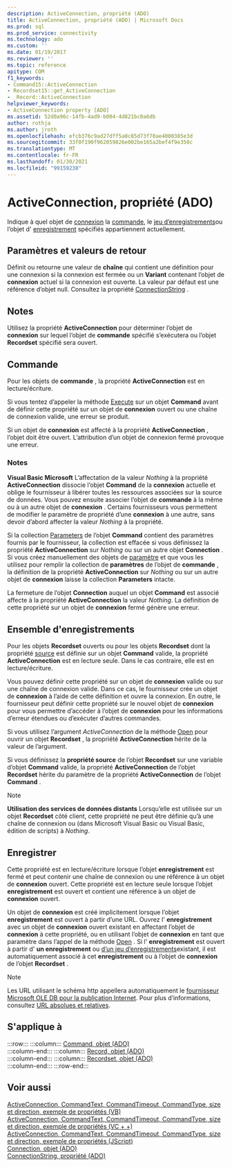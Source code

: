 ```yaml
---
description: ActiveConnection, propriété (ADO)
title: ActiveConnection, propriété (ADO) | Microsoft Docs
ms.prod: sql
ms.prod_service: connectivity
ms.technology: ado
ms.custom: ''
ms.date: 01/19/2017
ms.reviewer: ''
ms.topic: reference
apitype: COM
f1_keywords:
- Command15::ActiveConnection
- Recordset15::get_ActiveConnection
- _Record::ActiveConnection
helpviewer_keywords:
- ActiveConnection property [ADO]
ms.assetid: 52d0a96c-14fb-4ad9-b004-4d821bc0a6db
author: rothja
ms.author: jroth
ms.openlocfilehash: efcb376c9ad27dff5a0c85d73f70ae4000385e3d
ms.sourcegitcommit: 33f0f190f962059826e002be165a2bef4f9e350c
ms.translationtype: MT
ms.contentlocale: fr-FR
ms.lasthandoff: 01/30/2021
ms.locfileid: "99159238"
---
```

# <a name="activeconnection-property-ado"></a>ActiveConnection, propriété (ADO)
Indique à quel objet de [connexion](./connection-object-ado.md) la [commande](./command-object-ado.md), le [jeu d’enregistrements](./recordset-object-ado.md)ou l’objet d' [enregistrement](./record-object-ado.md) spécifiés appartiennent actuellement.  
  
## <a name="settings-and-return-values"></a>Paramètres et valeurs de retour  
 Définit ou retourne une valeur de **chaîne** qui contient une définition pour une connexion si la connexion est fermée ou un **Variant** contenant l’objet de **connexion** actuel si la connexion est ouverte. La valeur par défaut est une référence d’objet null. Consultez la propriété [ConnectionString](./connectionstring-property-ado.md) .  
  
## <a name="remarks"></a>Notes  
 Utilisez la propriété **ActiveConnection** pour déterminer l’objet de **connexion** sur lequel l’objet de **commande** spécifié s’exécutera ou l’objet **Recordset** spécifié sera ouvert.  
  
## <a name="command"></a>Commande  
 Pour les objets de **commande** , la propriété **ActiveConnection** est en lecture/écriture.  
  
 Si vous tentez d’appeler la méthode [Execute](./execute-method-ado-command.md) sur un objet **Command** avant de définir cette propriété sur un objet de **connexion** ouvert ou une chaîne de connexion valide, une erreur se produit.  
  
 Si un objet de **connexion** est affecté à la propriété **ActiveConnection** , l’objet doit être ouvert. L’attribution d’un objet de connexion fermé provoque une erreur.  
  
### <a name="note"></a>Notes  
 **Visual Basic Microsoft** L’affectation de la valeur *Nothing* à la propriété **ActiveConnection** dissocie l’objet **Command** de la **connexion** actuelle et oblige le fournisseur à libérer toutes les ressources associées sur la source de données. Vous pouvez ensuite associer l’objet de **commande** à la même ou à un autre objet de **connexion** . Certains fournisseurs vous permettent de modifier le paramètre de propriété d’une **connexion** à une autre, sans devoir d’abord affecter la valeur *Nothing* à la propriété.  
  
 Si la collection [Parameters](./parameters-collection-ado.md) de l’objet **Command** contient des paramètres fournis par le fournisseur, la collection est effacée si vous définissez la propriété **ActiveConnection** sur *Nothing* ou sur un autre objet **Connection** . Si vous créez manuellement des objets de [paramètre](./parameter-object.md) et que vous les utilisez pour remplir la collection de **paramètres** de l’objet de **commande** , la définition de la propriété **ActiveConnection** sur *Nothing* ou sur un autre objet de **connexion** laisse la collection **Parameters** intacte.  
  
 La fermeture de l’objet **Connection** auquel un objet **Command** est associé affecte à la propriété **ActiveConnection** la valeur *Nothing*. La définition de cette propriété sur un objet de **connexion** fermé génère une erreur.  
  
## <a name="recordset"></a>Ensemble d'enregistrements  
 Pour les objets **Recordset** ouverts ou pour les objets **Recordset** dont la propriété [source](./source-property-ado-recordset.md) est définie sur un objet **Command** valide, la propriété **ActiveConnection** est en lecture seule. Dans le cas contraire, elle est en lecture/écriture.  
  
 Vous pouvez définir cette propriété sur un objet de **connexion** valide ou sur une chaîne de connexion valide. Dans ce cas, le fournisseur crée un objet de **connexion** à l’aide de cette définition et ouvre la connexion. En outre, le fournisseur peut définir cette propriété sur le nouvel objet de **connexion** pour vous permettre d’accéder à l’objet de **connexion** pour les informations d’erreur étendues ou d’exécuter d’autres commandes.  
  
 Si vous utilisez l’argument *ActiveConnection* de la méthode [Open](./open-method-ado-recordset.md) pour ouvrir un objet **Recordset** , la propriété **ActiveConnection** hérite de la valeur de l’argument.  
  
 Si vous définissez la **propriété source** de l’objet **Recordset** sur une variable d’objet **Command** valide, la propriété **ActiveConnection** de l’objet **Recordset** hérite du paramètre de la propriété **ActiveConnection** de l’objet **Command** .  
  
> [!NOTE]
>  **Utilisation des services de données distants** Lorsqu’elle est utilisée sur un objet **Recordset** côté client, cette propriété ne peut être définie qu’à une chaîne de connexion ou (dans Microsoft Visual Basic ou Visual Basic, édition de scripts) à *Nothing*.  
  
## <a name="record"></a>Enregistrer  
 Cette propriété est en lecture/écriture lorsque l’objet **enregistrement** est fermé et peut contenir une chaîne de connexion ou une référence à un objet de **connexion** ouvert. Cette propriété est en lecture seule lorsque l’objet **enregistrement** est ouvert et contient une référence à un objet de **connexion** ouvert.  
  
 Un objet de **connexion** est créé implicitement lorsque l’objet **enregistrement** est ouvert à partir d’une URL. Ouvrez l' **enregistrement** avec un objet de **connexion** ouvert existant en affectant l’objet de **connexion** à cette propriété, ou en utilisant l’objet de **connexion** en tant que paramètre dans l’appel de la méthode [Open](./open-method-ado-record.md) . Si l' **enregistrement** est ouvert à partir d' **un enregistrement** ou [d’un jeu d’enregistrements](./recordset-object-ado.md)existant, il est automatiquement associé à cet **enregistrement** ou à l’objet de **connexion** de l’objet **Recordset** .  
  
> [!NOTE]
>  Les URL utilisant le schéma http appellera automatiquement le [fournisseur Microsoft OLE DB pour la publication Internet](../../guide/appendixes/microsoft-ole-db-provider-for-internet-publishing.md). Pour plus d’informations, consultez [URL absolues et relatives](../../guide/data/absolute-and-relative-urls.md).  
  
## <a name="applies-to"></a>S'applique à  

:::row:::
    :::column:::
        [Command, objet (ADO)](./command-object-ado.md)  
    :::column-end:::
    :::column:::
        [Record, objet (ADO)](./record-object-ado.md)  
    :::column-end:::
    :::column:::
        [Recordset, objet (ADO)](./recordset-object-ado.md)  
    :::column-end:::
:::row-end:::

## <a name="see-also"></a>Voir aussi  
 [ActiveConnection, CommandText, CommandTimeout, CommandType, size et direction, exemple de propriétés (VB)](./activeconnection-commandtext-commandtimeout-commandtype-size-example-vb.md)   
 [ActiveConnection, CommandText, CommandTimeout, CommandType, size et direction, exemple de propriétés (VC + +)](./activeconnection-commandtext-commandtimeout-commandtype-size-example-vc.md)   
 [ActiveConnection, CommandText, CommandTimeout, CommandType, size et direction, exemple de propriétés (JScript)](./activeconnection-commandtext-timeout-type-size-example-jscript.md)   
 [Connection, objet (ADO)](./connection-object-ado.md)   
 [ConnectionString, propriété (ADO)](./connectionstring-property-ado.md)